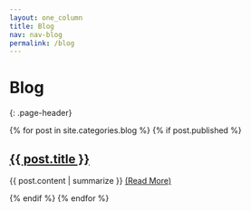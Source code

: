 ```yaml
---
layout: one_column
title: Blog
nav: nav-blog
permalink: /blog
---
```

# Blog
{: .page-header}

{% for post in site.categories.blog %}
{% if post.published %}
## <a href="{{ post.url }}" class="no-link">{{ post.title }}</a>

{{ post.content | summarize }} <a href="{{ post.url }}" class="post-readmore">(Read More)</a>

{% endif %}
{% endfor %}
